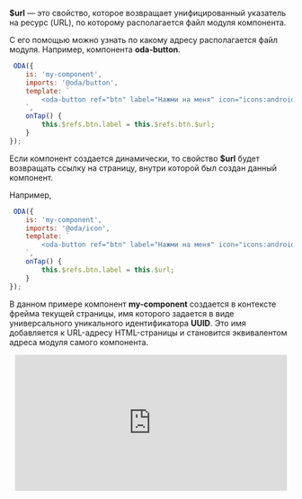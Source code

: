 **$url** — это свойство, которое возвращает унифицированный указатель на ресурс (URL), по которому располагается файл модуля компонента.

С его помощью можно узнать по какому адресу располагается файл модуля. Например, компонента **oda-button**.

```javascript run_edit_[my-component.js]
 ODA({
    is: 'my-component',
    imports: '@oda/button',
    template: `
        <oda-button ref="btn" label="Нажми на меня" icon="icons:android" @tap="onTap"></oda-button>
    `,
    onTap() {
        this.$refs.btn.label = this.$refs.btn.$url;
    }
});
```

Если компонент создается динамически, то свойство **$url** будет возвращать ссылку на страницу, внутри которой был создан данный компонент.

Например,

```javascript run_edit_[my-component.js]
 ODA({
    is: 'my-component',
    imports: '@oda/icon',
    template: `
        <oda-button ref="btn" label="Нажми на меня" icon="icons:android" @tap="onTap"></oda-button>
    `,
    onTap() {
        this.$refs.btn.label = this.$url;
    }
});
```

В данном примере компонент **my-component** создается в контексте фрейма текущей страницы, имя которого задается в виде универсального уникального идентификатора **UUID**. Это имя добавляется к URL-адресу HTML-страницы и становится эквивалентом адреса модуля самого компонента.

<div style="position:relative;padding-bottom:48%; margin:10px">
    <iframe src="https://www.youtube.com/embed/HhW9EH3K4dc?start=0" frameborder="0" allow="accelerometer; autoplay; encrypted-media; gyroscope; picture-in-picture" allowfullscreen
    	style="position:absolute;width:100%;height:100%;"></iframe>
</div>
